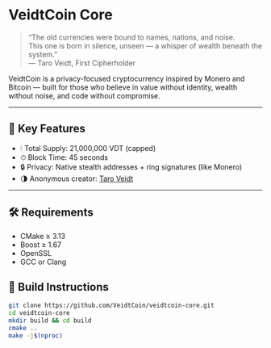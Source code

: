 # VeidtCoin Core

> “The old currencies were bound to names, nations, and noise.  
> This one is born in silence, unseen — a whisper of wealth beneath the system.”  
> — Taro Veidt, First Cipherholder

VeidtCoin is a privacy-focused cryptocurrency inspired by Monero and Bitcoin — built for those who believe in value without identity, wealth without noise, and code without compromise.

---

## 🔐 Key Features
- 🕯 Total Supply: 21,000,000 VDT (capped)
- ⏱ Block Time: 45 seconds
- 🔒 Privacy: Native stealth addresses + ring signatures (like Monero)
- 🌗 Anonymous creator: [Taro Veidt](https://en.wikipedia.org/wiki/Nobody_(mythology))

---

## 🛠 Requirements
- CMake ≥ 3.13
- Boost ≥ 1.67
- OpenSSL
- GCC or Clang

## 🧱 Build Instructions

```bash
git clone https://github.com/VeidtCoin/veidtcoin-core.git
cd veidtcoin-core
mkdir build && cd build
cmake ..
make -j$(nproc)
